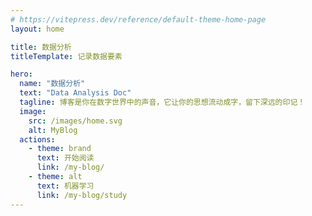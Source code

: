 ```yaml
---
# https://vitepress.dev/reference/default-theme-home-page
layout: home

title: 数据分析
titleTemplate: 记录数据要素

hero:
  name: "数据分析"
  text: "Data Analysis Doc"
  tagline: 博客是你在数字世界中的声音，它让你的思想流动成字，留下深远的印记！
  image:
    src: /images/home.svg
    alt: MyBlog
  actions:
    - theme: brand
      text: 开始阅读
      link: /my-blog/
    - theme: alt
      text: 机器学习
      link: /my-blog/study
---
```

